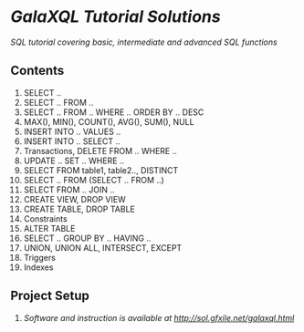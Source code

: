 # _GalaXQL Tutorial Solutions_

_SQL tutorial covering basic, intermediate and advanced SQL functions_

## Contents

1. SELECT ..
2. SELECT .. FROM ..
3. SELECT .. FROM .. WHERE .. ORDER BY .. DESC
4. MAX(), MIN(), COUNT(), AVG(), SUM(), NULL
5. INSERT INTO .. VALUES ..
6. INSERT INTO .. SELECT ..
7. Transactions, DELETE FROM .. WHERE ..
8. UPDATE .. SET .. WHERE ..
9. SELECT FROM table1, table2.., DISTINCT
10. SELECT .. FROM (SELECT .. FROM ..)
11. SELECT FROM .. JOIN ..
12. CREATE VIEW, DROP VIEW
13. CREATE TABLE, DROP TABLE
14. Constraints
15. ALTER TABLE
16. SELECT .. GROUP BY .. HAVING ..
17. UNION, UNION ALL, INTERSECT, EXCEPT
18. Triggers
19. Indexes

## Project Setup

1. _Software and instruction is available at http://sol.gfxile.net/galaxql.html_ 

